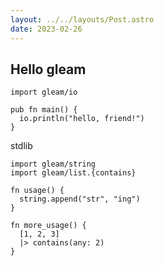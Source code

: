 ```yaml
---
layout: ../../layouts/Post.astro
date: 2023-02-26
---
```


## Hello gleam

```gleam
import gleam/io

pub fn main() {
  io.println("hello, friend!")
}
```

stdlib

```gl
import gleam/string
import gleam/list.{contains}

fn usage() {
  string.append("str", "ing")
}

fn more_usage() {
  [1, 2, 3]
  |> contains(any: 2)
}
```
